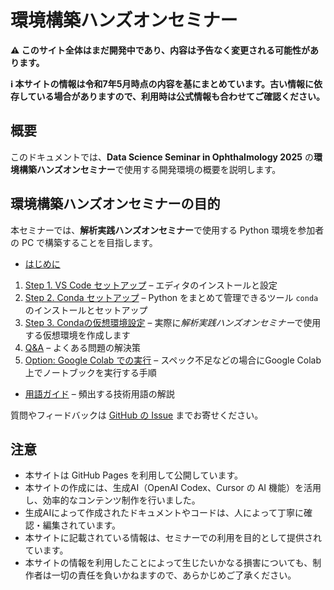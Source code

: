 # 環境構築ハンズオンセミナー

**⚠️ このサイト全体はまだ開発中であり、内容は予告なく変更される可能性があります。**

**ℹ️ 本サイトの情報は令和7年5月時点の内容を基にまとめています。古い情報に依存している場合がありますので、利用時は公式情報も合わせてご確認ください。**

## 概要

このドキュメントでは、**Data Science Seminar in Ophthalmology 2025** の**環境構築ハンズオンセミナー**で使用する開発環境の概要を説明します。

## 環境構築ハンズオンセミナーの目的

本セミナーでは、**解析実践ハンズオンセミナー**で使用する Python 環境を参加者の PC で構築することを目指します。

- [はじめに](00_init.md)
1. [Step 1. VS Code セットアップ](01_vscode.md) – エディタのインストールと設定
1. [Step 2. Conda セットアップ](02_conda.md) – Python をまとめて管理できるツール `conda` のインストールとセットアップ
1. [Step 3. Condaの仮想環境設定](03_conda_env.md) – 実際に*解析実践ハンズオンセミナー*で使用する仮想環境を作成します
1. [Q&A](50_q_and_a.md) – よくある問題の解決策
1. [Option: Google Colab での実行](51_colab_setup.md) – スペック不足などの場合にGoogle Colab 上でノートブックを実行する手順
- [用語ガイド](99_glossary.md) – 頻出する技術用語の解説

質問やフィードバックは [GitHub の Issue](https://github.com/koido/JOIR_metab_env/issues) までお寄せください。

## 注意

- 本サイトは GitHub Pages を利用して公開しています。
- 本サイトの作成には、生成AI（OpenAI Codex、Cursor の AI 機能）を活用し、効率的なコンテンツ制作を行いました。
- 生成AIによって作成されたドキュメントやコードは、人によって丁寧に確認・編集されています。
- 本サイトに記載されている情報は、セミナーでの利用を目的として提供されています。
- 本サイトの情報を利用したことによって生じたいかなる損害についても、制作者は一切の責任を負いかねますので、あらかじめご了承ください。
